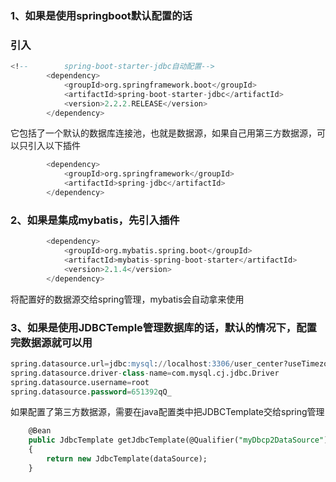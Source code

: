 ### 1、如果是使用springboot默认配置的话
### 引入
```sql
<!--        spring-boot-starter-jdbc自动配置-->
        <dependency>
            <groupId>org.springframework.boot</groupId>
            <artifactId>spring-boot-starter-jdbc</artifactId>
            <version>2.2.2.RELEASE</version>
        </dependency>
```
它包括了一个默认的数据库连接池，也就是数据源，如果自己用第三方数据源，可以只引入以下插件
```sql
        <dependency>
            <groupId>org.springframework</groupId>
            <artifactId>spring-jdbc</artifactId>
        </dependency>
```
### 2、如果是集成mybatis，先引入插件
```sql
        <dependency>
            <groupId>org.mybatis.spring.boot</groupId>
            <artifactId>mybatis-spring-boot-starter</artifactId>
            <version>2.1.4</version>
        </dependency>
```
将配置好的数据源交给spring管理，mybatis会自动拿来使用

### 3、如果是使用JDBCTemple管理数据库的话，默认的情况下，配置完数据源就可以用
```sql
spring.datasource.url=jdbc:mysql://localhost:3306/user_center?useTimezone=true&serverTimezone=Asia/Shanghai&characterEncoding=UTF-8&useSSL=false&allowPublicKeyRetrieval=true
spring.datasource.driver-class-name=com.mysql.cj.jdbc.Driver
spring.datasource.username=root
spring.datasource.password=651392qQ_

```
如果配置了第三方数据源，需要在java配置类中把JDBCTemplate交给spring管理
```sql
    @Bean
    public JdbcTemplate getJdbcTemplate(@Qualifier("myDbcp2DataSource")DataSource dataSource)
    {
        return new JdbcTemplate(dataSource);
    }
```